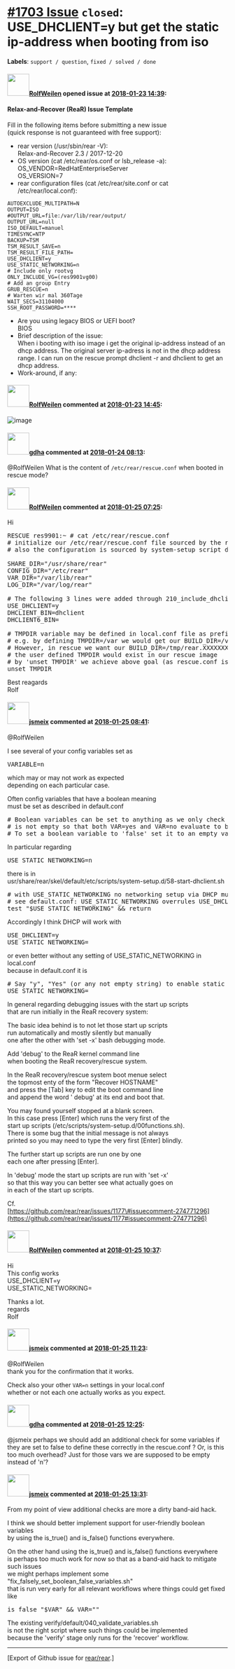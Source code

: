 [\#1703 Issue](https://github.com/rear/rear/issues/1703) `closed`: USE\_DHCLIENT=y but get the static ip-address when booting from iso
======================================================================================================================================

**Labels**: `support / question`, `fixed / solved / done`

#### <img src="https://avatars.githubusercontent.com/u/20532944?v=4" width="50">[RolfWeilen](https://github.com/RolfWeilen) opened issue at [2018-01-23 14:39](https://github.com/rear/rear/issues/1703):

#### Relax-and-Recover (ReaR) Issue Template

Fill in the following items before submitting a new issue  
(quick response is not guaranteed with free support):

-   rear version (/usr/sbin/rear -V):  
    Relax-and-Recover 2.3 / 2017-12-20
-   OS version (cat /etc/rear/os.conf or lsb\_release -a):  
    OS\_VENDOR=RedHatEnterpriseServer  
    OS\_VERSION=7
-   rear configuration files (cat /etc/rear/site.conf or cat
    /etc/rear/local.conf):

<!-- -->

    AUTOEXCLUDE_MULTIPATH=N
    OUTPUT=ISO
    #OUTPUT_URL=file:/var/lib/rear/output/
    OUTPUT_URL=null
    ISO_DEFAULT=manuel
    TIMESYNC=NTP
    BACKUP=TSM
    TSM_RESULT_SAVE=n
    TSM_RESULT_FILE_PATH=
    USE_DHCLIENT=y
    USE_STATIC_NETWORKING=n
    # Include only rootvg
    ONLY_INCLUDE_VG=(res9901vg00)
    # Add an group Entry
    GRUB_RESCUE=n
    # Warten wir mal 360Tage
    WAIT_SECS=31104000
    SSH_ROOT_PASSWORD=****

-   Are you using legacy BIOS or UEFI boot?  
    BIOS
-   Brief description of the issue:  
    When i booting with iso image i get the original ip-address instead
    of an dhcp address. The original server ip-adress is not in the dhcp
    address range. I can run on the rescue prompt dhclient -r and
    dhclient to get an dhcp address.
-   Work-around, if any:

#### <img src="https://avatars.githubusercontent.com/u/20532944?v=4" width="50">[RolfWeilen](https://github.com/RolfWeilen) commented at [2018-01-23 14:45](https://github.com/rear/rear/issues/1703#issuecomment-359812164):

![image](https://user-images.githubusercontent.com/20532944/35281919-66bea15a-0054-11e8-94aa-67d912ff7473.png)

#### <img src="https://avatars.githubusercontent.com/u/888633?u=cdaeb31efcc0048d3619651aa18dd4b76e636b21&v=4" width="50">[gdha](https://github.com/gdha) commented at [2018-01-24 08:13](https://github.com/rear/rear/issues/1703#issuecomment-360053223):

@RolfWeilen What is the content of `/etc/rear/rescue.conf` when booted
in rescue mode?

#### <img src="https://avatars.githubusercontent.com/u/20532944?v=4" width="50">[RolfWeilen](https://github.com/RolfWeilen) commented at [2018-01-25 07:25](https://github.com/rear/rear/issues/1703#issuecomment-360383056):

Hi

<pre>
RESCUE res9901:~ # cat /etc/rear/rescue.conf 
# initialize our /etc/rear/rescue.conf file sourced by the rear command in recover mode
# also the configuration is sourced by system-setup script during booting our recovery image

SHARE_DIR="/usr/share/rear"
CONFIG_DIR="/etc/rear"
VAR_DIR="/var/lib/rear"
LOG_DIR="/var/log/rear"

# The following 3 lines were added through 210_include_dhclient.sh
USE_DHCLIENT=y
DHCLIENT_BIN=dhclient
DHCLIENT6_BIN=

# TMPDIR variable may be defined in local.conf file as prefix dir for mktemp command
# e.g. by defining TMPDIR=/var we would get our BUILD_DIR=/var/tmp/rear.XXXXXXXXXXXX
# However, in rescue we want our BUILD_DIR=/tmp/rear.XXXXXXX as we are not sure that
# the user defined TMPDIR would exist in our rescue image
# by 'unset TMPDIR' we achieve above goal (as rescue.conf is read after local.conf)!
unset TMPDIR
</pre>

Best reagards  
Rolf

#### <img src="https://avatars.githubusercontent.com/u/1788608?u=925fc54e2ce01551392622446ece427f51e2f0ce&v=4" width="50">[jsmeix](https://github.com/jsmeix) commented at [2018-01-25 08:41](https://github.com/rear/rear/issues/1703#issuecomment-360398508):

@RolfWeilen

I see several of your config variables set as

<pre>
VARIABLE=n
</pre>

which may or may not work as expected  
depending on each particular case.

Often config variables that have a boolean meaning  
must be set as described in default.conf

<pre>
# Boolean variables can be set to anything as we only check whether the variable
# is not empty so that both VAR=yes and VAR=no evaluate to boolean 'true'.
# To set a boolean variable to 'false' set it to an empty value.
</pre>

In particular regarding

<pre>
USE_STATIC_NETWORKING=n
</pre>

there is in  
usr/share/rear/skel/default/etc/scripts/system-setup.d/58-start-dhclient.sh

<pre>
# with USE_STATIC_NETWORKING no networking setup via DHCP must happen
# see default.conf: USE_STATIC_NETWORKING overrules USE_DHCLIENT
test "$USE_STATIC_NETWORKING" && return
</pre>

Accordingly I think DHCP will work with

<pre>
USE_DHCLIENT=y
USE_STATIC_NETWORKING=
</pre>

or even better without any setting of USE\_STATIC\_NETWORKING in
local.conf  
because in default.conf it is

<pre>
# Say "y", "Yes" (or any not empty string) to enable static networking (overrules USE_DHCLIENT):
USE_STATIC_NETWORKING=
</pre>

In general regarding debugging issues with the start up scripts  
that are run initially in the ReaR recovery system:

The basic idea behind is to not let those start up scripts  
run automatically and mostly silently but manually  
one after the other with 'set -x' bash debugging mode.

Add 'debug' to the ReaR kernel command line  
when booting the ReaR recovery/rescue system.

In the ReaR recovery/rescue system boot menue select  
the topmost enty of the form "Recover HOSTNAME"  
and press the \[Tab\] key to edit the boot command line  
and append the word ' debug' at its end and boot that.

You may found yourself stopped at a blank screen.  
In this case press \[Enter\] which runs the very first of the  
start up scripts (/etc/scripts/system-setup.d/00functions.sh).  
There is some bug that the initial message is not always  
printed so you may need to type the very first \[Enter\] blindly.

The further start up scripts are run one by one  
each one after pressing \[Enter\].

In 'debug' mode the start up scripts are run with 'set -x'  
so that this way you can better see what actually goes on  
in each of the start up scripts.

Cf.  
[https://github.com/rear/rear/issues/1177\#issuecomment-274771296](https://github.com/rear/rear/issues/1177#issuecomment-274771296)

#### <img src="https://avatars.githubusercontent.com/u/20532944?v=4" width="50">[RolfWeilen](https://github.com/RolfWeilen) commented at [2018-01-25 10:37](https://github.com/rear/rear/issues/1703#issuecomment-360428056):

Hi  
This config works  
USE\_DHCLIENT=y  
USE\_STATIC\_NETWORKING=

Thanks a lot.  
regards  
Rolf

#### <img src="https://avatars.githubusercontent.com/u/1788608?u=925fc54e2ce01551392622446ece427f51e2f0ce&v=4" width="50">[jsmeix](https://github.com/jsmeix) commented at [2018-01-25 11:23](https://github.com/rear/rear/issues/1703#issuecomment-360438882):

@RolfWeilen  
thank you for the confirmation that it works.

Check also your other `VAR=n` settings in your local.conf  
whether or not each one actually works as you expect.

#### <img src="https://avatars.githubusercontent.com/u/888633?u=cdaeb31efcc0048d3619651aa18dd4b76e636b21&v=4" width="50">[gdha](https://github.com/gdha) commented at [2018-01-25 12:25](https://github.com/rear/rear/issues/1703#issuecomment-360452178):

@jsmeix perhaps we should add an additional check for some variables if
they are set to false to define these correctly in the rescue.conf ? Or,
is this too much overhead? Just for those vars we are supposed to be
empty instead of 'n'?

#### <img src="https://avatars.githubusercontent.com/u/1788608?u=925fc54e2ce01551392622446ece427f51e2f0ce&v=4" width="50">[jsmeix](https://github.com/jsmeix) commented at [2018-01-25 13:31](https://github.com/rear/rear/issues/1703#issuecomment-360466857):

From my point of view additional checks are more a dirty band-aid hack.

I think we should better implement support for user-friendly boolean
variables  
by using the is\_true() and is\_false() functions everywhere.

On the other hand using the is\_true() and is\_false() functions
everywhere  
is perhaps too much work for now so that as a band-aid hack to mitigate
such issues  
we might perhaps implement some
"fix\_falsely\_set\_boolean\_false\_variables.sh"  
that is run very early for all relevant workflows where things could get
fixed like

<pre>
is_false "$VAR" && VAR=""
</pre>

The existing verify/default/040\_validate\_variables.sh  
is not the right script where such things could be implemented  
because the 'verify' stage only runs for the 'recover' workflow.

------------------------------------------------------------------------

\[Export of Github issue for
[rear/rear](https://github.com/rear/rear).\]
